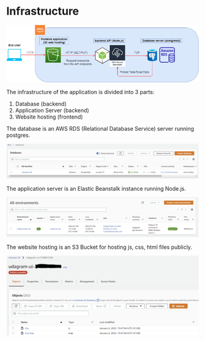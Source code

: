 # Infrastructure

![image info](../img/infrastructure-diagram.png)

The infrastructure of the application is divided into 3 parts:

1) Database (backend)
2) Application Server (backend)
3) Website hosting (frontend)

The database is an AWS RDS (Relational Database Service) server running postgres.

![image info](../img/aws-rds-instance.png)

The application server is an Elastic Beanstalk instance running Node.js.

![image info](../img/aws-eb-instance.png)

The website hosting is an S3 Bucket for hosting js, css, html files publicly.

![image info](../img/aws-s3-instance.png)

